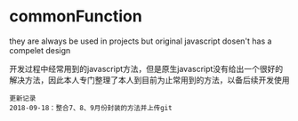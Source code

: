 # commonFunction
they are always be used in projects but original javascript dosen't has a compelet design

开发过程中经常用到的javascript方法，但是原生javascript没有给出一个很好的解决方法，因此本人专门整理了本人到目前为止常用到的方法，以备后续开发使用


```
更新记录
2018-09-18：整合7、8、9月份封装的方法并上传git
```
